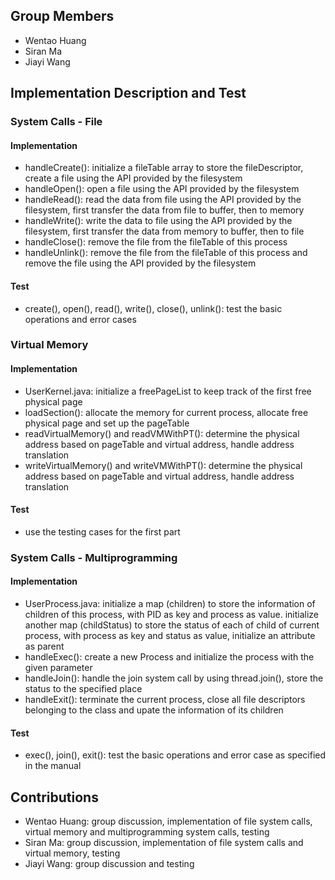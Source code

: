 ## Group Members
* Wentao Huang
* Siran Ma
* Jiayi Wang

## Implementation Description and Test
### System  Calls - File
#### Implementation
* handleCreate(): initialize a fileTable array to store the fileDescriptor, create a file using the API provided by the filesystem
* handleOpen(): open a file using the API provided by the filesystem
* handleRead(): read the data from file using the API provided by the filesystem, first transfer the data from file to buffer, then to memory
* handleWrite(): write the data to file using the API provided by the filesystem, first transfer the data from memory to buffer, then to file
* handleClose(): remove the file from the fileTable of this process
* handleUnlink(): remove the file from the fileTable of this process and remove the file using the API provided by the filesystem
#### Test
* create(), open(), read(), write(), close(), unlink(): test the basic operations and error cases 

### Virtual Memory
#### Implementation
* UserKernel.java: initialize a freePageList to keep track of the first free physical page
* loadSection(): allocate the memory for current process, allocate free physical page and set up the pageTable
* readVirtualMemory() and readVMWithPT(): determine the physical address based on pageTable and virtual address, handle address translation
* writeVirtualMemory() and writeVMWithPT(): determine the physical address based on pageTable and virtual address, handle address translation
#### Test
* use the testing cases for the first part

### System Calls - Multiprogramming
#### Implementation
* UserProcess.java: initialize a map (children) to store the information of children of this process, with PID as key and process as value. initialize another map (childStatus) to store the status of each of child of current process, with process as key and status as value, initialize an attribute as parent
* handleExec(): create a new Process and initialize the process with the given parameter
* handleJoin(): handle the join system call by using thread.join(), store the status to the specified place
* handleExit(): terminate the current process, close all file descriptors belonging to the class and upate the information of its children
#### Test
* exec(), join(), exit(): test the basic operations and error case as specified in the manual

## Contributions
* Wentao Huang: group discussion, implementation of file system calls, virtual memory and multiprogramming system calls, testing
* Siran Ma: group discussion, implementation of file system calls and virtual memory, testing
* Jiayi Wang: group discussion and testing

